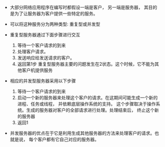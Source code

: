 - 大部分网络应用程序在编写时都假设一端是客户， 另一端是服务器， 其目的是为了让服务器为客户提供一些特定的服务。
- 可以将这种服务分为两种类型: 重复型或并发型

- 重复型服务器通过下面步骤进行交互
  1. 等待一个客户请求的到来
  2. 处理客户请求。
  3. 发送响应给发送请求的客户。
  4. 返回第1步
 重复型服务器主要的问题发生在2状态。这个时候，它不能为其他客户机提供服务

- 相应的并发型服务器采用以下步骤
  1. 等待一个客户请求的到来
  2. 启动一个新的服务器来处理这个客户的请求。在这期间可能生成一个新的进程、任务或线程， 并依赖底层操作系统的支持。 这个步骤取决于操作系统。生成的服务器对客户的全部请求进行处理。处理结束后， 终止这个新的服务器
  3. 返回1
- 并发服务器的优点在于它是利用生成其他服务器的方法来处理客户的请求。也就是说， 每个客户都有它自己对应的服务器。
